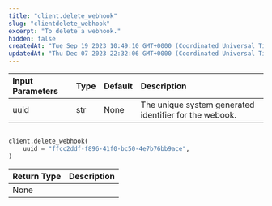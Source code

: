 ```yaml
---
title: "client.delete_webhook"
slug: "clientdelete_webhook"
excerpt: "To delete a webhook."
hidden: false
createdAt: "Tue Sep 19 2023 10:49:10 GMT+0000 (Coordinated Universal Time)"
updatedAt: "Thu Dec 07 2023 22:32:06 GMT+0000 (Coordinated Universal Time)"
---
```

| Input Parameters | Type | Default | Description                                            |
| :--------------- | :--- | :------ | :----------------------------------------------------- |
| uuid             | str  | None    | The unique system generated identifier for the webook. |

```python Usage

client.delete_webhook(
    uuid = "ffcc2ddf-f896-41f0-bc50-4e7b76bb9ace",
)
```

| Return Type | Description |
| :---------- | :---------- |
| None        |             |
